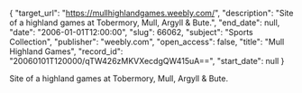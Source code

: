 {
  "target_url": "https://mullhighlandgames.weebly.com/", 
  "description": "Site of a highland games at Tobermory, Mull, Argyll & Bute.", 
  "end_date": null, 
  "date": "2006-01-01T12:00:00", 
  "slug": 66062, 
  "subject": "Sports Collection", 
  "publisher": "weebly.com", 
  "open_access": false, 
  "title": "Mull Highland Games", 
  "record_id": "20060101T120000/qTW426zMKVXecdgQW415uA==", 
  "start_date": null
}

Site of a highland games at Tobermory, Mull, Argyll & Bute.